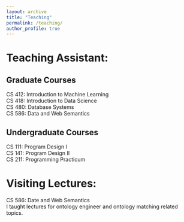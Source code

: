 ```yaml
---
layout: archive
title: "Teaching"
permalink: /teaching/
author_profile: true
---
```



Teaching Assistant:
===============

Graduate Courses
---------------
CS 412: Introduction to Machine Learning  
CS 418: Introduction to Data Science  
CS 480: Database Systems  
CS 586: Data and Web Semantics

Undergraduate Courses
---------------
CS 111: Program Design I  
CS 141: Program Design II  
CS 211: Programming Practicum

Visiting Lectures:
===============
CS 586: Date and Web Semantics  
I taught lectures for ontology engineer and ontology matching related topics.


